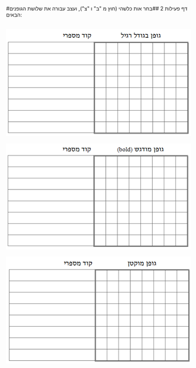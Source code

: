
#דף פעילות 2
##בחר אות כלשהי (חוץ מ "ב" ו "צ"), ועצב עבורה את שלושת הגופנים הבאים:
<br/>
<br/>

<div id="container" align="center">
  <img class="img-responsive" src="img10.png" title=""/>
</div>

<br/>

<div id="container" align="center">
  <img class="img-responsive" src="img11.png" title=""/>
</div>

<br/>

<div id="container" align="center">
  <img class="img-responsive" src="img12.png" title=""/>
</div>
